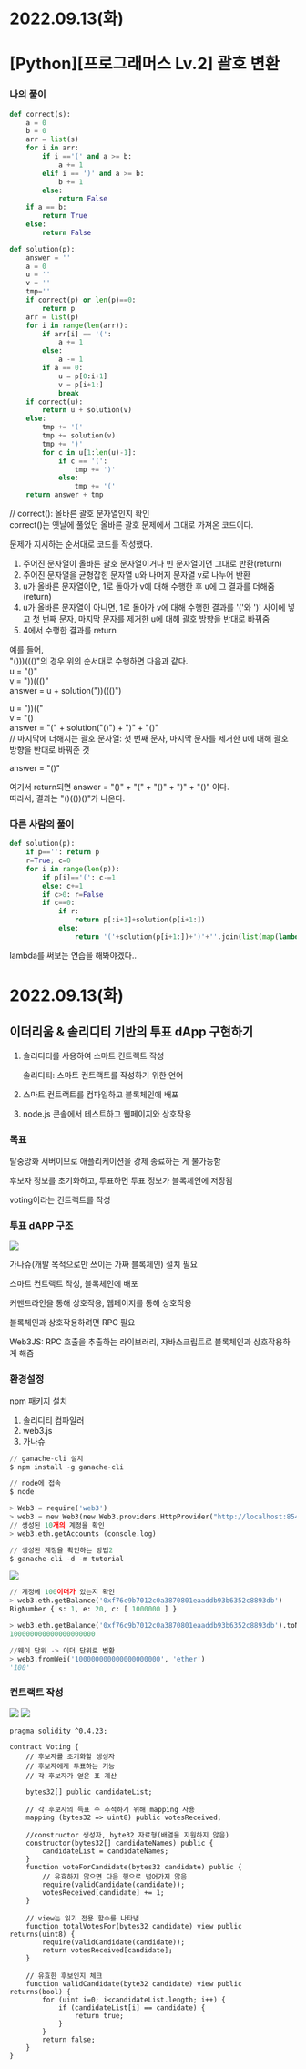 # 2022.09.13(화)

# [Python][프로그래머스 Lv.2] 괄호 변환

### 나의 풀이
```Python
def correct(s):
    a = 0
    b = 0
    arr = list(s)
    for i in arr:
        if i =='(' and a >= b:
            a += 1
        elif i == ')' and a >= b:
            b += 1
        else:
            return False
    if a == b:
        return True
    else:
        return False

def solution(p):
    answer = ''
    a = 0
    u = ''
    v = ''
    tmp=''
    if correct(p) or len(p)==0:
        return p
    arr = list(p)
    for i in range(len(arr)):
        if arr[i] == '(':
            a += 1
        else: 
            a -= 1
        if a == 0:
            u = p[0:i+1]
            v = p[i+1:]
            break
    if correct(u):
        return u + solution(v)
    else:
        tmp += '('
        tmp += solution(v)
        tmp += ')'
        for c in u[1:len(u)-1]:
            if c == '(':
                tmp += ')'
            else:
                tmp += '('
    return answer + tmp
```
// correct(): 올바른 괄호 문자열인지 확인    
correct()는 옛날에 풀었던 올바른 괄호 문제에서 그대로 가져온 코드이다.

문제가 지시하는 순서대로 코드를 작성했다.

 

1. 주어진 문자열이 올바른 괄호 문자열이거나 빈 문자열이면 그대로 반환(return)
2. 주어진 문자열을 균형잡힌 문자열 u와 나머지 문자열 v로 나누어 반환
3. u가 올바른 문자열이면, 1로 돌아가 v에 대해 수행한 후 u에 그 결과를 더해줌(return)
4. u가 올바른 문자열이 아니면, 1로 돌아가 v에 대해 수행한 결과를 '('와 ')' 사이에 넣고
첫 번째 문자, 마지막 문자를 제거한 u에 대해 괄호 방향을 반대로 바꿔줌
5. 4에서 수행한 결과를 return


예를 들어,     
"()))((()"의 경우 위의 순서대로 수행하면 다음과 같다.    
u = "()"     
v = "))((()"      
answer = u + solution("))((()")      

u = "))(("      
v = "()      
answer = "(" + solution("()") + ")" + "()"       
// 마지막에 더해지는 괄호 문자열: 첫 번째 문자, 마지막 문자를 제거한 u에 대해 괄호 방향을 반대로 바꿔준 것      

answer = "()"      

여기서 return되면 answer = "()" + "(" + "()" + ")" + "()" 이다.     
따라서, 결과는 "()(())()"가 나온다.     
 

### 다른 사람의 풀이
```Python
def solution(p):
    if p=='': return p
    r=True; c=0
    for i in range(len(p)):
        if p[i]=='(': c-=1
        else: c+=1
        if c>0: r=False
        if c==0:
            if r:
                return p[:i+1]+solution(p[i+1:])
            else:
                return '('+solution(p[i+1:])+')'+''.join(list(map(lambda x:'(' if x==')' else ')',p[1:i]) ))
```
lambda를 써보는 연습을 해봐야겠다..

# 2022.09.13(화)
## 이더리움 & 솔리디티 기반의 투표 dApp 구현하기

1. 솔리디티를 사용하여 스마트 컨트랙트 작성
    
    솔리디티: 스마트 컨트랙트를 작성하기 위한 언어
    
2. 스마트 컨트랙트를 컴파일하고 블록체인에 배포
3. node.js 콘솔에서 테스트하고 웹페이지와 상호작용

### 목표

탈중앙화 서버이므로 애플리케이션을 강제 종료하는 게 불가능함

후보자 정보를 초기화하고, 투표하면 투표 정보가 블록체인에 저장됨

voting이라는 컨트랙트를 작성

### 투표 dAPP 구조

<img src="./img/투표 dApp 구조.png">

가나슈(개발 목적으로만 쓰이는 가짜 블록체인) 설치 필요

스마트 컨트랙트 작성, 블록체인에 배포

커맨드라인을 통해 상호작용, 웹페이지를 통해 상호작용

블록체인과 상호작용하려면 RPC 필요

Web3JS: RPC 호출을 추출하는 라이브러리, 자바스크립트로 블록체인과 상호작용하게 해줌

### 환경설정

npm 패키지 설치

1. 솔리디티 컴파일러
2. web3.js
3. 가나슈

```python
// ganache-cli 설치
$ npm install -g ganache-cli

// node에 접속
$ node

> Web3 = require('web3')
> web3 = new Web3(new Web3.providers.HttpProvider("http://localhost:8545"))
// 생성된 10개의 계정을 확인
> web3.eth.getAccounts (console.log)

// 생성된 계정을 확인하는 방법2
$ ganache-cli -d -m tutorial
```

<img src="./img/ganache.png">

```python
// 계정에 100이더가 있는지 확인
> web3.eth.getBalance('0xf76c9b7012c0a3870801eaaddb93b6352c8893db')
BigNumber { s: 1, e: 20, c: [ 1000000 ] }

> web3.eth.getBalance('0xf76c9b7012c0a3870801eaaddb93b6352c8893db').toNumber()
100000000000000000000

//웨이 단위 -> 이더 단위로 변환
> web3.fromWei('100000000000000000000', 'ether')
'100'
```

### 컨트랙트 작성

<img src="./img/투표 디앱.png">

<img src="./img/voting 설명.png">

```Solidity
pragma solidity ^0.4.23;

contract Voting {
    // 후보자를 초기화할 생성자
    // 후보자에게 투표하는 기능
    // 각 후보자가 얻은 표 계산

    bytes32[] public candidateList;

    // 각 후보자의 득표 수 추적하기 위해 mapping 사용
    mapping (bytes32 => uint8) public votesReceived;

    //constructor 생성자, byte32 자료형(배열을 지원하지 않음)
    constructor(bytes32[] candidateNames) public { 
        candidateList = candidateNames;
    }
    function voteForCandidate(bytes32 candidate) public {
        // 유효하지 않으면 다음 행으로 넘어가지 않음
        require(validCandidate(candidate));
        votesReceived[candidate] += 1;
    }

    // view는 읽기 전용 함수를 나타냄
    function totalVotesFor(bytes32 candidate) view public returns(uint8) {
        require(validCandidate(candidate));
        return votesReceived[candidate];
    }

    // 유효한 후보인지 체크
    function validCandidate(byte32 candidate) view public returns(bool) {
        for (uint i=0; i<candidateList.length; i++) {
            if (candidateList[i] == candidate) {
                return true;
            }
        }
        return false;
    }
}
```